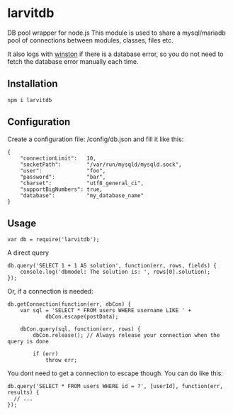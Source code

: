 # larvitdb

DB pool wrapper for node.js
This module is used to share a mysql/mariadb pool of connections between modules, classes, files etc.

It also logs with [winston](https://www.npmjs.com/package/winston) if there is a database error, so you do not need to fetch the database error manually each time.

## Installation
    npm i larvitdb

## Configuration
Create a configuration file: <application path>/config/db.json and fill it like this:

    {
    	"connectionLimit":   10,
    	"socketPath":        "/var/run/mysqld/mysqld.sock",
    	"user":              "foo",
    	"password":          "bar",
    	"charset":           "utf8_general_ci",
    	"supportBigNumbers": true,
    	"database":          "my_database_name"
    }

## Usage

    var db = require('larvitdb');

A direct query

    db.query('SELECT 1 + 1 AS solution', function(err, rows, fields) {
    	console.log('dbmodel: The solution is: ', rows[0].solution);
    });

Or, if a connection is needed:

    db.getConnection(function(err, dbCon) {
    	var sql = 'SELECT * FROM users WHERE username LIKE ' +
    	    	dbCon.escape(postData);

    	dbCon.query(sql, function(err, rows) {
    		dbCon.release(); // Always release your connection when the query is done

    		if (err)
    			throw err;


You dont need to get a connection to escape though. You can do like this:

    db.query('SELECT * FROM users WHERE id = ?', [userId], function(err, results) {
      // ...
    });
